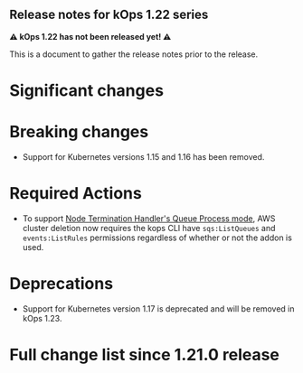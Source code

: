 ## Release notes for kOps 1.22 series

**&#9888; kOps 1.22 has not been released yet! &#9888;**

This is a document to gather the release notes prior to the release.

# Significant changes

# Breaking changes

* Support for Kubernetes versions 1.15 and 1.16 has been removed.

# Required Actions

* To support [Node Termination Handler's Queue Process mode](/addons/#node-termination-handler), AWS cluster deletion now requires the kops CLI have `sqs:ListQueues` and `events:ListRules` permissions regardless of whether or not the addon is used.

# Deprecations

* Support for Kubernetes version 1.17 is deprecated and will be removed in kOps 1.23.

# Full change list since 1.21.0 release
